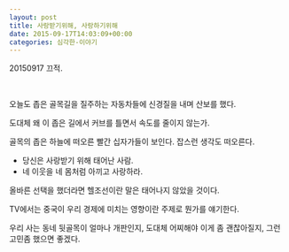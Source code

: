 ```yaml
---
layout: post
title: 사랑받기위해, 사랑하기위해
date: 2015-09-17T14:03:09+00:00
categories: 심각한-이야기
---
```

20150917 끄적.

&nbsp;

오늘도 좁은 골목길을 질주하는 자동차들에 신경질을 내며 산보를 했다.

도대체 왜 이 좁은 길에서 커브를 틀면서 속도를 줄이지 않는가.

골목의 좁은 하늘에 떠오른 빨간 십자가들이 보인다. 잡스런 생각도 떠오른다.

<ul>
<li>당신은 사랑받기 위해 태어난 사람.</li>
<li>네 이웃을 네 몸처럼 아끼고 사랑하라.</li>
</ul>

올바른 선택을 했더라면 헬조선이란 말은 태어나지 않았을 것이다.

TV에서는 중국이 우리 경제에 미치는 영향이란 주제로 뭔가를 얘기한다.

우리 사는 동네 뒷골목이 얼마나 개판인지, 도대체 어찌해야 이게 좀 괜찮아질지, 그런 고민좀 했으면 좋겠다.
